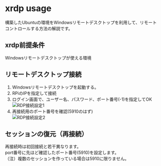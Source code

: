 # xrdp usage
構築したUbuntuの環境をWindowsリモートデスクトップを利用して、リモートコントロールする方法の解説です。  

## xrdp前提条件
Windowsリモートデスクトップが使える環境

## リモートデスクトップ接続
1. Windowsリモートデスクトップを起動する。  
2. RPiのIPを指定して接続  
3. ログイン画面で、ユーザー名、パスワード、ポート番号(-1)を指定してOK  
![RDP接続設定1](./img/xrdp_01.jpg "RDP接続設定1")  
4. 再接続用のポート番号を確認(5910のはず)  
![RDP接続設定2](./img/xrdp_02.jpg "RDP接続設定2")  

## セッションの復元（再接続）
再接続時は初回接続と若干異なります。  
port番号に先ほど確認したポート番号(5910)を設定します。  
（注）複数のセッションを作っている場合は5910に限りません。  
